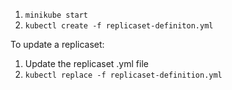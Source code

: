 1. `minikube start`
2. `kubectl create -f replicaset-definiton.yml`

To update a replicaset:  
1. Update the replicaset .yml file
2. `kubectl replace -f replicaset-definition.yml`